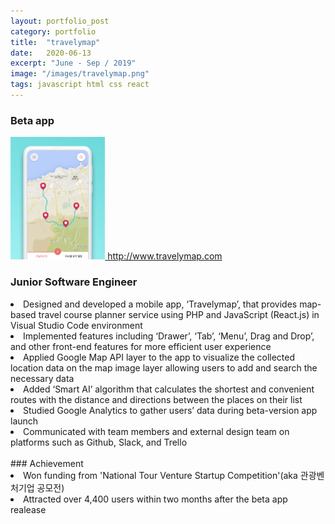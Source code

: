 ```yaml
---
layout: portfolio_post
category: portfolio
title:  "travelymap"
date:   2020-06-13
excerpt: "June - Sep / 2019"
image: "/images/travelymap.png"
tags: javascript html css react
---
```


### Beta app
<a href="http://www.travelymap.com"><img src="/images/travelymapui.png" width="30%"/>
http://www.travelymap.com</a>

### Junior Software Engineer

<li> Designed and developed a mobile app, ‘Travelymap’, that provides map-based travel course planner service using PHP
and JavaScript (React.js) in Visual Studio Code environment</li>
<li>Implemented features including ‘Drawer’, ‘Tab’, ‘Menu’, Drag and Drop’, and other front-end features for more efficient user experience</li>
<li>Applied Google Map API layer to the app to visualize the collected location data on the map image layer allowing users
to add and search the necessary data</li>
<li>Added ‘Smart AI’ algorithm that calculates the shortest and convenient routes with the distance and directions between
the places on their list</li>
<li>Studied Google Analytics to gather users’ data during beta-version app launch</li>
<li>Communicated with team members and external design team on platforms such as Github, Slack, and Trello</li>

<br>
### Achievement
<li>Won funding from 'National Tour Venture Startup Competition'(aka 관광벤처기업 공모전)</li>
<li>Attracted over 4,400 users within two months after the beta app realease</li>

